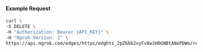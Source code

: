 <!-- Code generated for API Clients. DO NOT EDIT. -->

#### Example Request

```bash
curl \
-X DELETE \
-H "Authorization: Bearer {API_KEY}" \
-H "Ngrok-Version: 2" \
https://api.ngrok.com/edges/https/edghts_2pZ6bb2xyFv8wJHOGNBtANePDWo/routes/edghtsrt_2pZ6bZBSv5gS7Tdmh7hH8SH2zPB/ip_restriction
```

